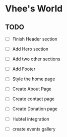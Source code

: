 # Vhee's World

## TODO

- [ ] Finish Header section
- [ ] Add Hero section
- [ ] Add two other sections
- [ ] Add Footer
- [ ] Style the home page
- [ ] Create About Page
- [ ] Create contact page
- [ ] Create Donation page
- [ ] Hubtel integration
- [ ] create events gallery

